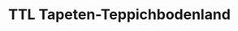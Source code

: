 ---
title: "TTL Tapeten-Teppichbodenland"
url: /wuerzburg/ttl-tapeten-teppichbodenland/
shop: Baumarkt
---